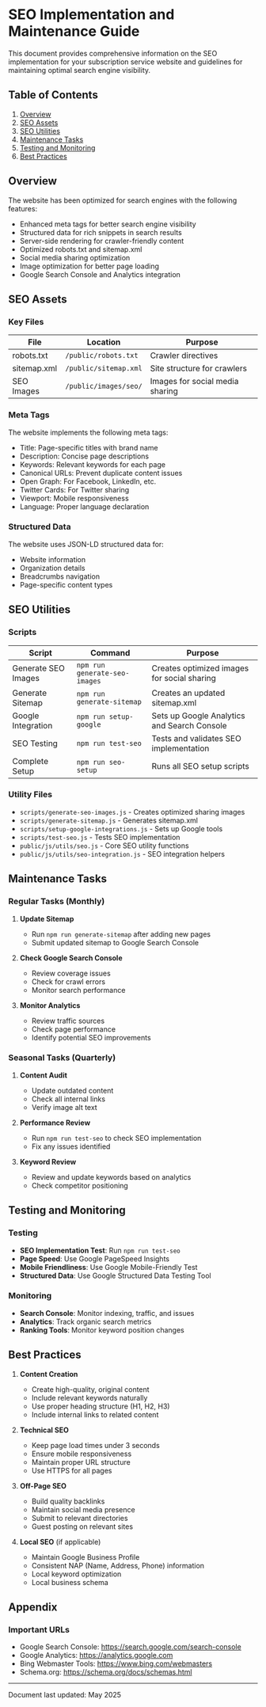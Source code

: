 # SEO Implementation and Maintenance Guide

This document provides comprehensive information on the SEO implementation for your subscription service website and guidelines for maintaining optimal search engine visibility.

## Table of Contents

1. [Overview](#overview)
2. [SEO Assets](#seo-assets)
3. [SEO Utilities](#seo-utilities)
4. [Maintenance Tasks](#maintenance-tasks)
5. [Testing and Monitoring](#testing-and-monitoring)
6. [Best Practices](#best-practices)

## Overview

The website has been optimized for search engines with the following features:
- Enhanced meta tags for better search engine visibility
- Structured data for rich snippets in search results
- Server-side rendering for crawler-friendly content
- Optimized robots.txt and sitemap.xml
- Social media sharing optimization
- Image optimization for better page loading
- Google Search Console and Analytics integration

## SEO Assets

### Key Files

| File | Location | Purpose |
|------|----------|---------|
| robots.txt | `/public/robots.txt` | Crawler directives |
| sitemap.xml | `/public/sitemap.xml` | Site structure for crawlers |
| SEO Images | `/public/images/seo/` | Images for social media sharing |

### Meta Tags

The website implements the following meta tags:
- Title: Page-specific titles with brand name
- Description: Concise page descriptions
- Keywords: Relevant keywords for each page
- Canonical URLs: Prevent duplicate content issues
- Open Graph: For Facebook, LinkedIn, etc.
- Twitter Cards: For Twitter sharing
- Viewport: Mobile responsiveness
- Language: Proper language declaration

### Structured Data

The website uses JSON-LD structured data for:
- Website information
- Organization details
- Breadcrumbs navigation
- Page-specific content types

## SEO Utilities

### Scripts

| Script | Command | Purpose |
|--------|---------|---------|
| Generate SEO Images | `npm run generate-seo-images` | Creates optimized images for social sharing |
| Generate Sitemap | `npm run generate-sitemap` | Creates an updated sitemap.xml |
| Google Integration | `npm run setup-google` | Sets up Google Analytics and Search Console |
| SEO Testing | `npm run test-seo` | Tests and validates SEO implementation |
| Complete Setup | `npm run seo-setup` | Runs all SEO setup scripts |

### Utility Files

- `scripts/generate-seo-images.js` - Creates optimized sharing images
- `scripts/generate-sitemap.js` - Generates sitemap.xml
- `scripts/setup-google-integrations.js` - Sets up Google tools
- `scripts/test-seo.js` - Tests SEO implementation
- `public/js/utils/seo.js` - Core SEO utility functions
- `public/js/utils/seo-integration.js` - SEO integration helpers

## Maintenance Tasks

### Regular Tasks (Monthly)

1. **Update Sitemap**
   - Run `npm run generate-sitemap` after adding new pages
   - Submit updated sitemap to Google Search Console

2. **Check Google Search Console**
   - Review coverage issues
   - Check for crawl errors
   - Monitor search performance

3. **Monitor Analytics**
   - Review traffic sources
   - Check page performance
   - Identify potential SEO improvements

### Seasonal Tasks (Quarterly)

1. **Content Audit**
   - Update outdated content
   - Check all internal links
   - Verify image alt text

2. **Performance Review**
   - Run `npm run test-seo` to check SEO implementation
   - Fix any issues identified

3. **Keyword Review**
   - Review and update keywords based on analytics
   - Check competitor positioning

## Testing and Monitoring

### Testing

- **SEO Implementation Test**: Run `npm run test-seo`
- **Page Speed**: Use Google PageSpeed Insights
- **Mobile Friendliness**: Use Google Mobile-Friendly Test
- **Structured Data**: Use Google Structured Data Testing Tool

### Monitoring

- **Search Console**: Monitor indexing, traffic, and issues
- **Analytics**: Track organic search metrics
- **Ranking Tools**: Monitor keyword position changes

## Best Practices

1. **Content Creation**
   - Create high-quality, original content
   - Include relevant keywords naturally
   - Use proper heading structure (H1, H2, H3)
   - Include internal links to related content

2. **Technical SEO**
   - Keep page load times under 3 seconds
   - Ensure mobile responsiveness
   - Maintain proper URL structure
   - Use HTTPS for all pages

3. **Off-Page SEO**
   - Build quality backlinks
   - Maintain social media presence
   - Submit to relevant directories
   - Guest posting on relevant sites

4. **Local SEO** (if applicable)
   - Maintain Google Business Profile
   - Consistent NAP (Name, Address, Phone) information
   - Local keyword optimization
   - Local business schema

## Appendix

### Important URLs

- Google Search Console: https://search.google.com/search-console
- Google Analytics: https://analytics.google.com
- Bing Webmaster Tools: https://www.bing.com/webmasters
- Schema.org: https://schema.org/docs/schemas.html

---

Document last updated: May 2025
